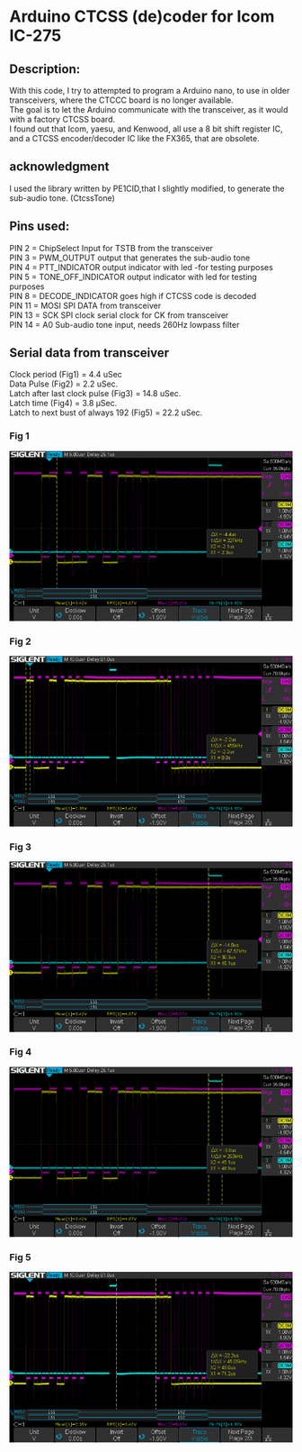 # Arduino CTCSS (de)coder for Icom IC-275

## Description:
With this code, I try to attempted to program a Arduino nano, to use in older transceivers, where the CTCCC board is no longer available.<br>
The goal is to let the Arduino communicate with the transceiver, as it would with a factory CTCSS board.<br>
I found out that Icom, yaesu, and Kenwood, all use a 8 bit shift register IC, and a CTCSS encoder/decoder IC like the FX365, that are obsolete.</p>
## acknowledgment
I used the library written by PE1CID,that I slightly modified, to generate the sub-audio tone. (CtcssTone)</p>
## Pins used:<br>
PIN 2 = ChipSelect Input for TSTB from the transceiver<br>
PIN 3 = PWM_OUTPUT output that generates the sub-audio tone<br>
PIN 4 = PTT_INDICATOR output indicator with led -for testing purposes<br>
PIN 5 = TONE_OFF_INDICATOR output indicator with led for testing purposes<br>
PIN 8 = DECODE_INDICATOR goes high if CTCSS code is decoded<br>
PIN 11 = MOSI SPI DATA from transceiver<br>
PIN 13 = SCK SPI clock serial clock for CK from transceiver<br>
PIN 14 = A0 Sub-audio tone input, needs 260Hz lowpass filter<p>
## Serial data from transceiver
Clock period (Fig1) = 4.4 uSec<br>
Data Pulse (Fig2) = 2.2 uSec.<br>
Latch after last clock pulse (Fig3) = 14.8 uSec.<br>
Latch time (Fig4) = 3.8 µSec.<br>
Latch to next bust of always 192 (Fig5) = 22.2 uSec.<p>
### Fig 1
<img src="pics/CTCSS_Clock_period1.png" alt="Fig1"><p>

### Fig 2
<img src="pics/CTCSS_Data_pulse.png" alt="Fig2"><p>

### Fig 3
<img src="pics/CTCSS_Latch_after_last_clock.png" alt="Fig3"><p>

### Fig 4
<img src="pics/CTCSS_latch_time.png" alt="Fig4"><p>

### Fig 5
<img src="pics/CTCSS_latch_to_next_burst.png" alt="Fig5"><p>